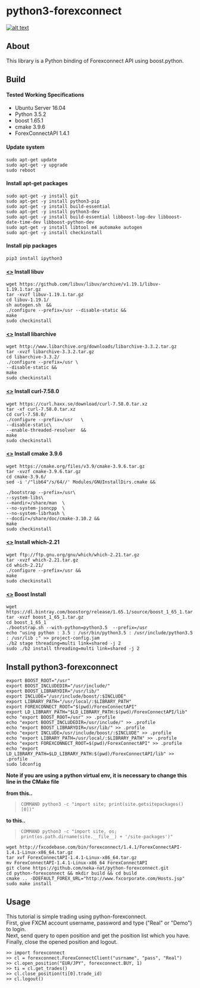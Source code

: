 python3-forexconnect
===================

[![alt text](https://travis-ci.org/neka-nat/python-forexconnect.svg?branch=master)](https://travis-ci.org/neka-nat/python-forexconnect)

About
------
This library is a Python binding of Forexconnect API
using boost.python.

Build
-----

#### Tested Working Specifications   
- Ubuntu Server 16.04
- Python 3.5.2
- boost 1.65.1  
- cmake 3.9.6  
- ForexConnectAPI 1.4.1 

#### Update system
    sudo apt-get update
    sudo apt-get -y upgrade
    sudo reboot

#### Install apt-get packages
    sudo apt-get -y install git
    sudo apt-get -y install python3-pip
    sudo apt-get -y install build-essential
    sudo apt-get -y install python3-dev
    sudo apt-get -y install build-essential libboost-log-dev libboost-date-time-dev libboost-python-dev
    sudo apt-get -y install libtool m4 automake autogen
    sudo apt-get -y install checkinstall

#### Install pip packages
    pip3 install ipython3

#### [<>](http://www.linuxfromscratch.org/blfs/view/cvs/general/libuv.html)  Install libuv 

    wget https://github.com/libuv/libuv/archive/v1.19.1/libuv-1.19.1.tar.gz
    tar -xvzf libuv-1.19.1.tar.gz
    cd libuv-1.19.1/
    sh autogen.sh  &&
    ./configure --prefix=/usr --disable-static &&
    make
    sudo checkinstall

#### [<>](http://linuxfromscratch.org/blfs/view/svn/general/libarchive.html)  Install libarchive  

    wget http://www.libarchive.org/downloads/libarchive-3.3.2.tar.gz
    tar -xvzf libarchive-3.3.2.tar.gz
    cd libarchive-3.3.2/
    ./configure --prefix=/usr \
    --disable-static &&
    make
    sudo checkinstall

#### [<>](http://linuxfromscratch.org/blfs/view/svn/basicnet/curl.html) Install curl-7.58.0  

    wget https://curl.haxx.se/download/curl-7.58.0.tar.xz
    tar -xf curl-7.58.0.tar.xz
    cd curl-7.58.0/
    ./configure --prefix=/usr   \
    --disable-static\
    --enable-threaded-resolver  &&
    make
    sudo checkinstall

#### [<>](http://www.linuxfromscratch.org/blfs/view/cvs/general/cmake.html) Install cmake 3.9.6  

    wget https://cmake.org/files/v3.9/cmake-3.9.6.tar.gz
    tar -xvzf cmake-3.9.6.tar.gz
    cd cmake-3.9.6/
    sed -i '/"lib64"/s/64//' Modules/GNUInstallDirs.cmake &&
    
    ./bootstrap --prefix=/usr\
    --system-libs\
    --mandir=/share/man  \
    --no-system-jsoncpp  \
    --no-system-librhash \
    --docdir=/share/doc/cmake-3.10.2 &&
    make
    sudo checkinstall

#### [<>](http://www.linuxfromscratch.org/blfs/view/cvs/general/which.html)  Install which-2.21  

    wget ftp://ftp.gnu.org/gnu/which/which-2.21.tar.gz
    tar -xvzf which-2.21.tar.gz
    cd which-2.21/
    ./configure --prefix=/usr &&
    make
    sudo checkinstall

#### [<>](http://www.linuxfromscratch.org/blfs/view/cvs/general/boost.html)  Boost Install  

    wget https://dl.bintray.com/boostorg/release/1.65.1/source/boost_1_65_1.tar.gz
    tar -xvzf boost_1_65_1.tar.gz
    cd boost_1_65_1
    ./bootstrap.sh --with-python=python3.5  --prefix=/usr
    echo "using python : 3.5 : /usr/bin/python3.5 : /usr/include/python3.5 : /usr/lib ;" >> project-config.jam
    ./b2 stage threading=multi link=shared -j 2
    sudo ./b2 install threading=multi link=shared -j 2  

Install python3-forexconnect  
----------------------------

    export BOOST_ROOT="/usr"
    export BOOST_INCLUDEDIR="/usr/include/"
    export BOOST_LIBRARYDIR="/usr/lib/"
    export INCLUDE="/usr/include/boost/:$INCLUDE"
    export LIBRARY_PATH="/usr/local/:$LIBRARY_PATH"
    export FOREXCONNECT_ROOT="$(pwd)/ForexConnectAPI"
    export LD_LIBRARY_PATH="$LD_LIBRARY_PATH:$(pwd)/ForexConnectAPI/lib"
    echo "export BOOST_ROOT=/usr" >> .profile
    echo "export BOOST_INCLUDEDIR=/usr/include/" >> .profile
    echo "export BOOST_LIBRARYDIR=/usr/lib/" >> .profile
    echo "export INCLUDE=/usr/include/boost/:$INCLUDE" >> .profile
    echo "export LIBRARY_PATH=/usr/local/:$LIBRARY_PATH" >> .profile
    echo "export FOREXCONNECT_ROOT=$(pwd)/ForexConnectAPI" >> .profile
    echo "export LD_LIBRARY_PATH=$LD_LIBRARY_PATH:$(pwd)/ForexConnectAPI/lib" >> .profile
    sudo ldconfig

**Note if you are using a python virtual env, it is necessary to change this line in the CMake file**  

**from this..**  
>     COMMAND python3 -c "import site; print(site.getsitepackages()[0])"

**to this..**    
>     COMMAND python3 -c "import site, os; print(os.path.dirname(site.__file__) + '/site-packages')"


    wget http://fxcodebase.com/bin/forexconnect/1.4.1/ForexConnectAPI-1.4.1-Linux-x86_64.tar.gz  
    tar xvf ForexConnectAPI-1.4.1-Linux-x86_64.tar.gz  
    mv ForexConnectAPI-1.4.1-Linux-x86_64 ForexConnectAPI  
    git clone https://github.com/neka-nat/python-forexconnect.git
    cd python-forexconnect && mkdir build && cd build  
    cmake .. -DDEFAULT_FOREX_URL="http://www.fxcorporate.com/Hosts.jsp"  
    sudo make install  


Usage
-----

This tutorial is simple trading using python-forexconnect.  
First, give FXCM account username, password and type ("Real" or "Demo") to login.  
Next, send query to open position and get the position list which you have.  
Finally, close the opened position and logout.  

    >> import forexconnect
    >> cl = forexconnect.ForexConnectClient("usrname", "pass", "Real")
    >> cl.open_position("EUR/JPY", forexconnect.BUY, 1)
    >> ti = cl.get_trades()
    >> cl.close_position(ti[0].trade_id)
    >> cl.logout()
